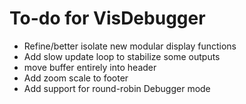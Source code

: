 To-do for VisDebugger
=====================

* Refine/better isolate new modular display functions
* Add slow update loop to stabilize some outputs
* move buffer entirely into header
* Add zoom scale to footer
* Add support for round-robin Debugger mode

